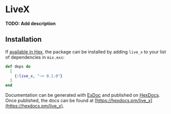 # LiveX

**TODO: Add description**

## Installation

If [available in Hex](https://hex.pm/docs/publish), the package can be installed
by adding `live_x` to your list of dependencies in `mix.exs`:

```elixir
def deps do
  [
    {:live_x, "~> 0.1.0"}
  ]
end
```

Documentation can be generated with [ExDoc](https://github.com/elixir-lang/ex_doc)
and published on [HexDocs](https://hexdocs.pm). Once published, the docs can
be found at [https://hexdocs.pm/live_x](https://hexdocs.pm/live_x).

